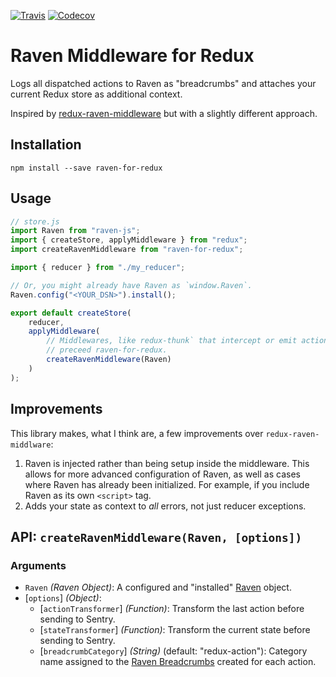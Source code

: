  [![Travis](https://img.shields.io/travis/captbaritone/raven-for-redux.svg)]() [![Codecov](https://img.shields.io/codecov/c/github/captbaritone/raven-for-redux.svg)]()

# Raven Middleware for Redux

Logs all dispatched actions to Raven as "breadcrumbs" and attaches your current
Redux store as additional context.

Inspired by [redux-raven-middleware] but with a slightly different approach.

## Installation

    npm install --save raven-for-redux

## Usage

```JavaScript
// store.js
import Raven from "raven-js";
import { createStore, applyMiddleware } from "redux";
import createRavenMiddleware from "raven-for-redux";

import { reducer } from "./my_reducer";

// Or, you might already have Raven as `window.Raven`.
Raven.config("<YOUR_DSN>").install();

export default createStore(
    reducer,
    applyMiddleware(
        // Middlewares, like redux-thunk` that intercept or emit actions should
        // preceed raven-for-redux.
        createRavenMiddleware(Raven)
    )
);
```

## Improvements

This library makes, what I think are, a few improvements over
`redux-raven-middlware`:

1. Raven is injected rather than being setup inside the middleware. This allows
   for more advanced configuration of Raven, as well as cases where Raven has
   already been initialized. For example, if you include Raven as its own
   `<script>` tag.
2. Adds your state as context to _all_ errors, not just reducer exceptions.

## API: `createRavenMiddleware(Raven, [options])`

### Arguments

* `Raven` _(Raven Object)_: A configured and "installed"
  [Raven] object.
* [`options`] _(Object)_:
  * [`actionTransformer`] _(Function)_: Transform the last action before sending to Sentry.
  * [`stateTransformer`] _(Function)_: Transform the current state before sending to Sentry.
  * [`breadcrumbCategory`] _(String)_ (default: "redux-action"): Category name
      assigned to the [Raven Breadcrumbs] created for each action.

[redux-raven-middleware]: https://github.com/ngokevin/redux-raven-middleware
[Raven]: https://docs.sentry.io/clients/javascript/
[Raven Breadcrumbs]: https://docs.sentry.io/clients/javascript/usage/#recording-breadcrumbs
